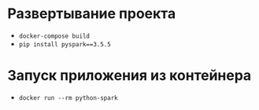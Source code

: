 # Развертывание проекта
- ```docker-compose build```
- ```pip install pyspark==3.5.5```

# Запуск приложения из контейнера
- ```docker run --rm python-spark```